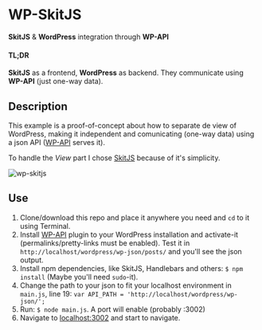 # WP-SkitJS
**SkitJS** &amp; **WordPress** integration through **WP-API**

#### TL;DR
**SkitJS** as a frontend, **WordPress** as backend. They communicate using **WP-API** (just one-way data).

## Description
This example is a proof-of-concept about how to separate de view of WordPress, making it independent and comunicating (one-way data) using a json API ([WP-API](https://wordpress.org/plugins/json-rest-api/) serves it).

To handle the *View* part I chose [SkitJS](http://skitjs.com/) because of it's simplicity.

![wp-skitjs](https://dl.dropboxusercontent.com/u/3522/wp-skitjs.png)

## Use

1. Clone/download this repo and place it anywhere you need and `cd` to it using Terminal.
2. Install [WP-API](https://wordpress.org/plugins/json-rest-api/) plugin to your WordPress installation and activate-it (permalinks/pretty-links must be enabled). Test it in `http://localhost/wordpress/wp-json/posts/` and you'll see the json output.
3. Install npm dependencies, like SkitJS, Handlebars and others: `$ npm install` (Maybe you'll need `sudo`-it).
4. Change the path to your json to fit your localhost environment in `main.js`, line 19: `var API_PATH = 'http://localhost/wordpress/wp-json/';`
5. Run: `$ node main.js`. A port will enable (probably :3002)
6. Navigate to [localhost:3002](http://localhost:3002) and start to navigate.